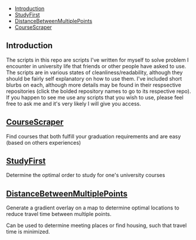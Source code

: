 * [Introduction](#introduction)
* [StudyFirst](#studyfirst)
* [DistanceBetweenMultiplePoints](#distancebetweenmultiplepoints)
* [CourseScraper](#coursescraper)

<a name="introduction"/>

## Introduction

The scripts in this repo are scripts I've written for myself to solve problem I encounter in university life that friends or other people have asked to use. The scripts are in various states of cleanliness/readability, although they should be fairly self explanatory on how to use them. I've included short blurbs on each, although more details may be found in their respsective repositories (click the bolded repository names to go to its respective repo). If you happen to see me use any scripts that you wish to use, please feel free to ask me and it's very likely I will give you access.

<a name="coursescraper"/>

## [CourseScraper](https://github.com/shreykshah/CourseScraper)

Find courses that both fulfill your graduation requirements and are easy (based on others experiences)

<a name="studyfirst"/>

## [StudyFirst](https://github.com/shreykshah/StudyFirst)

Determine the optimal order to study for one's university courses

<a name="distancebetweenmultiplepoints"/>

## [DistanceBetweenMultiplePoints](https://github.com/shreykshah/DistanceBetweenMultiplePoints)

Generate a gradient overlay on a map to determine optimal locations to reduce travel time between multiple points.

Can be used to determine meeting places or find housing, such that travel time is minimized.
